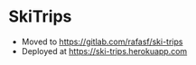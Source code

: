 # SkiTrips

* Moved to https://gitlab.com/rafasf/ski-trips
* Deployed at https://ski-trips.herokuapp.com
